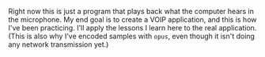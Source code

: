 Right now this is just a program that plays back what the computer hears in the microphone. 
My end goal is to create a VOIP application, and this is how I've been practicing. I'll apply the lessons I learn here to the real application. 
(This is also why I've encoded samples with `opus`, even though it isn't doing any network transmission yet.)
